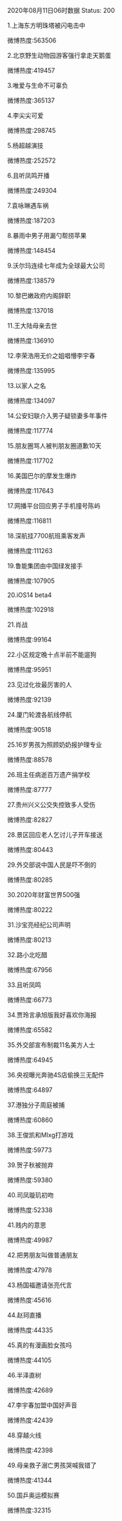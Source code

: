 2020年08月11日06时数据
Status: 200

1.上海东方明珠塔被闪电击中

微博热度:563506

2.北京野生动物园游客强行拿走天鹅蛋

微博热度:419457

3.唯爱与生命不可辜负

微博热度:365137

4.李尖尖可爱

微博热度:298745

5.杨超越演技

微博热度:252572

6.且听凤鸣开播

微博热度:249304

7.袁咏琳遇车祸

微博热度:187203

8.暴雨中男子用漏勺帮捞苹果

微博热度:148454

9.沃尔玛连续七年成为全球最大公司

微博热度:138579

10.黎巴嫩政府内阁辞职

微博热度:137018

11.王大陆母亲去世

微博热度:136910

12.李荣浩用无价之姐唱懵李宇春

微博热度:135995

13.以家人之名

微博热度:134097

14.公安妇联介入男子疑锁妻多年事件

微博热度:117774

15.朋友圈骂人被判朋友圈道歉10天

微博热度:117702

16.美国巴尔的摩发生爆炸

微博热度:117643

17.网播平台回应男子手机撞号陈屿

微博热度:116811

18.深航挂7700航班乘客发声

微博热度:111263

19.鲁能集团由中国绿发接手

微博热度:107905

20.iOS14 beta4

微博热度:102918

21.肖战

微博热度:99164

22.小区规定晚十点半前不能遛狗

微博热度:95951

23.见过化妆最厉害的人

微博热度:92139

24.厦门轮渡各航线停航

微博热度:90518

25.16岁男孩为照顾奶奶报护理专业

微博热度:88578

26.班主任病逝百万遗产捐学校

微博热度:87777

27.贵州兴义公交失控致多人受伤

微博热度:82827

28.景区回应老人乞讨儿子开车接送

微博热度:80443

29.外交部说中国人民是吓不倒的

微博热度:80285

30.2020年财富世界500强

微博热度:80222

31.沙宝亮经纪公司声明

微博热度:80213

32.路小北吃醋

微博热度:67956

33.且听凤鸣

微博热度:66773

34.贾玲言承旭版我好喜欢你海报

微博热度:65582

35.外交部宣布制裁11名美方人士

微博热度:64945

36.央视曝光奔驰4S店偷换三无配件

微博热度:64897

37.港独分子周庭被捕

微博热度:60860

38.王俊凯和Mlxg打游戏

微博热度:59773

39.贺子秋被抛弃

微博热度:59380

40.司凤璇玑初吻

微博热度:52338

41.贱内的意思

微博热度:49987

42.把男朋友叫做普通朋友

微博热度:47978

43.杨国福邀请张亮代言

微博热度:45616

44.赵珂直播

微博热度:44335

45.真的有漫画脸女孩吗

微博热度:44105

46.半泽直树

微博热度:42689

47.李宇春加盟中国好声音

微博热度:42439

48.穿越火线

微博热度:42398

49.母亲救子溺亡男孩哭喊我错了

微博热度:41344

50.国乒奥运模拟赛

微博热度:32315

